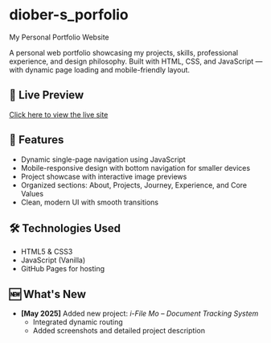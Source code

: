 # diober-s_porfolio
My Personal Portfolio Website

A personal web portfolio showcasing my projects, skills, professional experience, and design philosophy. Built with HTML, CSS, and JavaScript — with dynamic page loading and mobile-friendly layout.

## 📁 Live Preview

[Click here to view the live site](https://diober24.github.io/diober-s_porfolio/)

## 📌 Features

- Dynamic single-page navigation using JavaScript
- Mobile-responsive design with bottom navigation for smaller devices
- Project showcase with interactive image previews
- Organized sections: About, Projects, Journey, Experience, and Core Values
- Clean, modern UI with smooth transitions

## 🛠️ Technologies Used

- HTML5 & CSS3
- JavaScript (Vanilla)
- GitHub Pages for hosting

## 🆕 What's New

- **[May 2025]** Added new project: *i-File Mo – Document Tracking System*
  - Integrated dynamic routing
  - Added screenshots and detailed project description


